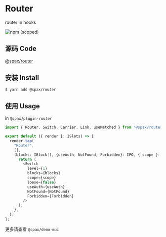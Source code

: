 # Router

router in hooks

![npm (scoped)](https://img.shields.io/npm/v/@spax/router?color=4caf50)

## 源码 Code

[@spax/router](https://github.com/spaxjs/spax/tree/master/packages/router)

## 安装 Install

```bash
$ yarn add @spax/router
```

## 使用 Usage

in `@spax/plugin-router`

```typescript
import { Router, Switch, Carrier, Link, useMatched } from "@spax/router";

export default ({ render }: ISlots) => {
  render.tap(
    "Router",
    [],
    (blocks: IBlock[], {useAuth, NotFound, Forbidden}: IPO, { scope }: IOptions): React.ReactNode => {
      return (
        <Switch
          level={1}
          blocks={blocks}
          scope={scope}
          loose={false}
          useAuth={useAuth}
          NotFound={NotFound}
          Forbidden={Forbidden}
        />
      );
    },
  );
};
```

更多请查看 `@spax/demo-mui`

